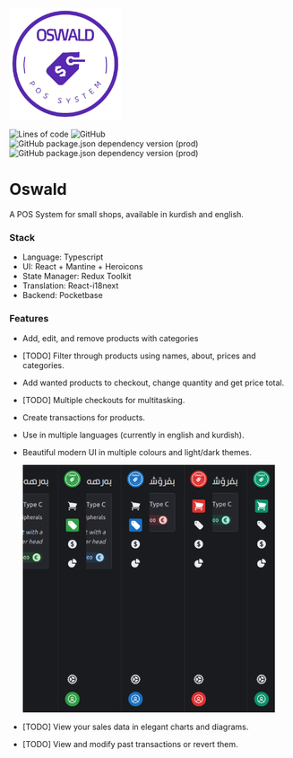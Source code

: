 <img src="img/logo.png" width="200">

![Lines of code](https://img.shields.io/tokei/lines/github/ahmeddots/oswald?style=flat-square&color=white)
![GitHub](https://img.shields.io/github/license/ahmeddots/oswald?style=flat-square&color=khaki)
![GitHub package.json dependency version (prod)](https://img.shields.io/github/package-json/dependency-version/ahmeddots/oswald/@mantine/core?style=flat-square&color=palegreen)
![GitHub package.json dependency version (prod)](https://img.shields.io/github/package-json/dependency-version/ahmeddots/oswald/pocketbase?style=flat-square&color=palegreen)

# Oswald

A POS System for small shops, available in kurdish and english.

### Stack

- Language: Typescript
- UI: React + Mantine + Heroicons
- State Manager: Redux Toolkit
- Translation: React-i18next
- Backend: Pocketbase

### Features

- Add, edit, and remove products with categories
- [TODO] Filter through products using names, about, prices and categories.
- Add wanted products to checkout, change quantity and get price total.
- [TODO] Multiple checkouts for multitasking.
- Create transactions for products.
- Use in multiple languages (currently in english and kurdish).
- Beautiful modern UI in multiple colours and light/dark themes.

  <img src="img/colours.png" width="450">

- [TODO] View your sales data in elegant charts and diagrams.
- [TODO] View and modify past transactions or revert them.
